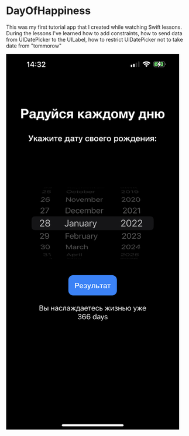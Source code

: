 # DayOfHappiness
This was my first tutorial app that I created while watching Swift lessons.
During the lessons I've learned how to add constraints, how to send data from UIDatePicker to the UILabel, how to restrict UIDatePicker 
not to take date from "tommorow"

![image](https://github.com/IlyaPavl/DayOfHappiness/blob/main/Scrn1.jpeg?raw=true)
